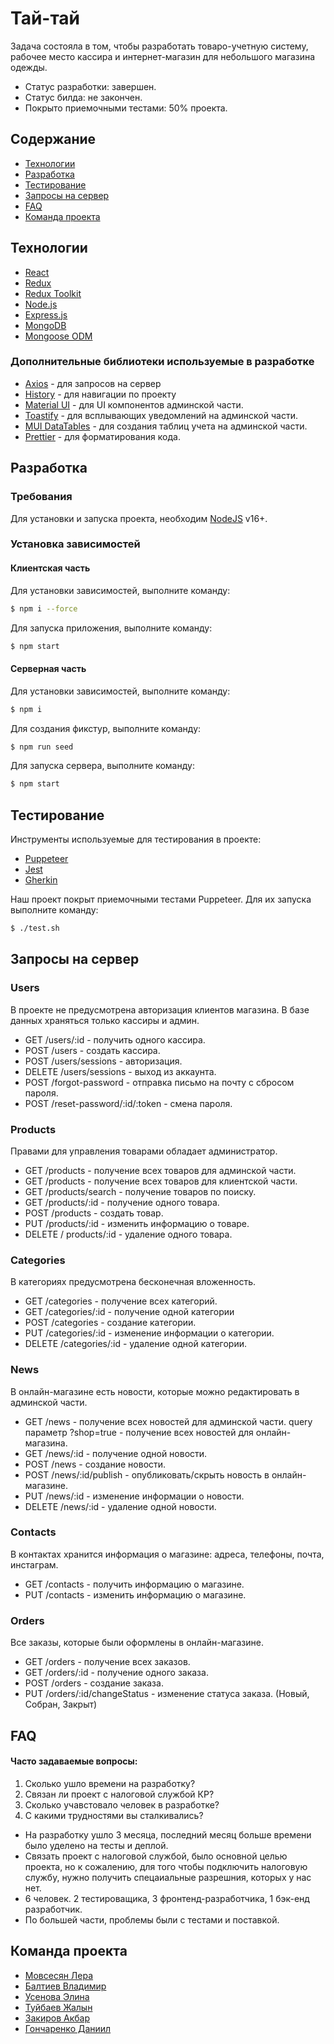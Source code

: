 # Тай-тай
Задача состояла в том, чтобы разработать товаро-учетную систему, рабочее место кассира и интернет-магазин для небольшого магазина одежды.
- Статус разработки: завершен.
- Статус билда: не закончен.
- Покрыто приемочными тестами: 50% проекта.

## Содержание
- [Технологии](#технологии)
- [Разработка](#разработка)
- [Тестирование](#тестирование)
- [Запросы на сервер](#запросы-на-сервер)
- [FAQ](#faq)
- [Команда проекта](#команда-проекта)


## Технологии
- [React](https://ru.reactjs.org/)
- [Redux](https://redux.js.org/)
- [Redux Toolkit](https://redux-toolkit.js.org/)
- [Node.js](https://nodejs.org/en/)
- [Express.js](https://expressjs.com/ru/)
- [MongoDB](https://www.mongodb.com/)
- [Mongoose ODM](https://mongoosejs.com/)

### Дополнительные библиотеки используемые в разработке
- [Axios](https://www.npmjs.com/package/axios) - для запросов на сервер
- [History](https://www.npmjs.com/package/history) - для навигации по проекту
- [Material UI](https://mui.com/) - для UI компонентов админской части.
- [Toastify](https://www.npmjs.com/package/react-toastify) - для всплывающих уведомлений на админской части.
- [MUI DataTables](https://www.npmjs.com/package//mui-datatables) - для создания таблиц учета на админской части.
- [Prettier](https://prettier.io/) - для форматирования кода.


## Разработка

### Требования
Для установки и запуска проекта, необходим [NodeJS](https://nodejs.org/) v16+.

### Установка зависимостей  

#### Клиентская часть

Для установки зависимостей, выполните команду:
```sh
$ npm i --force
```

Для запуска приложения, выполните команду:
```sh
$ npm start
```

#### Серверная часть

Для установки зависимостей, выполните команду:
```sh
$ npm i
```

Для создания фикстур, выполните команду:
```sh
$ npm run seed
```

Для запуска сервера, выполните команду:
```sh
$ npm start
```

## Тестирование
Инструменты используемые для тестирования в проекте:
- [Puppeteer](https://pptr.dev/)
- [Jest](https://jestjs.io/ru/)
- [Gherkin](https://cucumber.io/docs/gherkin/)

Наш проект покрыт приемочными тестами Puppeteer. Для их запуска выполните команду:
```sh
$ ./test.sh
```

## Запросы на сервер

### Users
В проекте не предусмотрена авторизация клиентов магазина.
В базе данных храняться только кассиры и админ.

- GET /users/:id - получить одного кассира.
- POST /users - создать кассира.
- POST /users/sessions - авторизация.
- DELETE /users/sessions - выход из аккаунта.
- POST /forgot-password - отправка письмо на почту с сбросом пароля.
- POST /reset-password/:id/:token - смена пароля.

### Products
Правами для управления товарами обладает администратор.

- GET /products - получение всех товаров для админской части.
- GET /products - получение всех товаров для клиентской части.
- GET /products/search - получение товаров по поиску.
- GET /products/:id - получение одного товара.
- POST /products - создать товар.
- PUT /products/:id - изменить информацию о товаре.
- DELETE / products/:id - удаление одного товара.

### Categories
В категориях предусмотрена бесконечная вложенность.

- GET /categories - получение всех категорий.
- GET /categories/:id - получение одной категории
- POST /categories - создание категории.
- PUT /categories/:id - изменение информации о категории.
- DELETE /categories/:id - удаление одной категории.

### News
В онлайн-магазине есть новости, которые можно редактировать в админской части.

- GET /news - получение всех новостей для админской части. query параметр ?shop=true - получение всех новостей для онлайн-магазина.
- GET /news/:id - получение одной новости.
- POST /news - создание новости.
- POST /news/:id/publish - опубликовать/скрыть новость в онлайн-магазине.
- PUT /news/:id - изменение информации о новости.
- DELETE /news/:id - удаление одной новости.

### Contacts
В контактах хранится информация о магазине: адреса, телефоны, почта, инстаграм.

- GET /contacts - получить информацию о магазине.
- PUT /contacts - изменить информацию о магазине.

### Orders
Все заказы, которые были оформлены в онлайн-магазине.

- GET /orders - получение всех заказов.
- GET /orders/:id - получение одного заказа.
- POST /orders - создание заказа.
- PUT /orders/:id/changeStatus - изменение статуса заказа. (Новый, Собран, Закрыт)

## FAQ
#### Часто задаваемые вопросы:
1. Сколько ушло времени на разработку?
2. Связан ли проект с налоговой службой КР?
3. Сколько учавстовало человек в разработке?
4. С какими трудностями вы сталкивались?

- На разработку ушло 3 месяца, последний месяц больше времени было уделено на тесты и деплой.
- Связать проект с налоговой службой, было основной целью проекта, но к сожалению, для того чтобы подключить налоговую службу, нужно получить спецаиальные разрешния, которых у нас нет.
- 6 человек. 2 тестироващика, 3 фронтенд-разработчика, 1 бэк-енд разработчик.
- По большей части, проблемы были с тестами и поставкой.

## Команда проекта

- [Мовсесян Лера](https://t.me/movlera)
- [Балтиев Владимир](https://t.me/vovvkka)
- [Усенова Элина](https://t.me/eusenova)
- [Туйбаев Жалын](https://t.me/jalyn_tuibaev)
- [Закиров Акбар](https://t.me/Zakirov_1001)
- [Гончаренко Даниил](https://t.me/danchik2022)

